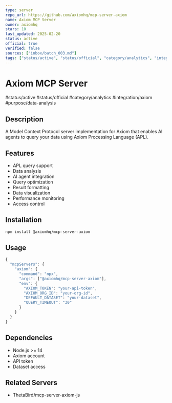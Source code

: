 ```yaml
---
type: server
repo_url: https://github.com/axiomhq/mcp-server-axiom
name: Axiom MCP Server
owner: axiomhq
stars: 10
last_updated: 2025-02-20
status: active
official: true
verified: false
sources: ["inbox/batch_003.md"]
tags: ["status/active", "status/official", "category/analytics", "integration/axiom", "purpose/data-analysis"]
---
```


# Axiom MCP Server

#status/active #status/official #category/analytics #integration/axiom #purpose/data-analysis

## Description

A Model Context Protocol server implementation for Axiom that enables AI agents to query your data using Axiom Processing Language (APL).

## Features

- APL query support
- Data analysis
- AI agent integration
- Query optimization
- Result formatting
- Data visualization
- Performance monitoring
- Access control

## Installation

```bash
npm install @axiomhq/mcp-server-axiom
```

## Usage

```javascript
{
  "mcpServers": {
    "axiom": {
      "command": "npx",
      "args": ["@axiomhq/mcp-server-axiom"],
      "env": {
        "AXIOM_TOKEN": "your-api-token",
        "AXIOM_ORG_ID": "your-org-id",
        "DEFAULT_DATASET": "your-dataset",
        "QUERY_TIMEOUT": "30"
      }
    }
  }
}
```

## Dependencies

- Node.js >= 14
- Axiom account
- API token
- Dataset access

## Related Servers

- ThetaBird/mcp-server-axiom-js